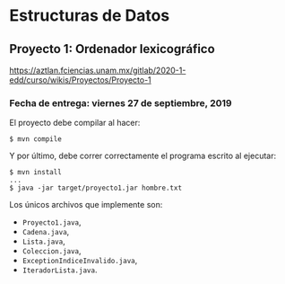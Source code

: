 Estructuras de Datos
====================

Proyecto 1: Ordenador lexicográfico
---------------------------------------------------
https://aztlan.fciencias.unam.mx/gitlab/2020-1-edd/curso/wikis/Proyectos/Proyecto-1

### Fecha de entrega: viernes 27 de septiembre, 2019

El proyecto debe compilar al hacer:

```
$ mvn compile
```

Y por último, debe correr correctamente el programa escrito
al ejecutar:

```
$ mvn install
...
$ java -jar target/proyecto1.jar hombre.txt
```

Los únicos archivos que implemente son:

* `Proyecto1.java`,
* `Cadena.java`,
* `Lista.java`,
* `Coleccion.java`,
* `ExceptionIndiceInvalido.java`,
* `IteradorLista.java`.

